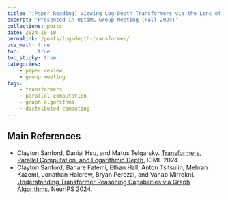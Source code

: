 ```yaml
---
title: '[Paper Reading] Viewing Log-Depth Transformers via the Lens of Distributed Computing'
excerpt: 'Presented in OptiML Group Meeting (Fall 2024)'
collections: posts
date: 2024-10-10
permalink: /posts/log-depth-transformer/
use_math: true
toc:      true
toc_sticky: true
categories:
    - paper review
    - group meeting
tags:
    - transformers
    - parallel computation
    - graph algorithms
    - distributed computing
---
```


<object data="/files/group_meeting/GroupMeeting241010_HanseulCho_LogDepthTransformer.pdf" width="960" height="540" type='application/pdf'></object>

## Main References

* Clayton Sanford, Danial Hsu, and Matus Telgarsky. [Transformers, Parallel Computation, and Logarithmic Depth.](https://openreview.net/forum?id=QCZabhKQhB) ICML 2024.
* Clayton Sanford, Bahare Fatemi, Ethan Hall, Anton Tsitsulin, Mehran Kazemi, Jonathan Halcrow, Bryan Perozzi, and Vahab Mirrokni. [Understanding Transformer Reasoning Capabilities via Graph Algorithms.](https://arxiv.org/abs/2405.18512) NeurIPS 2024.
